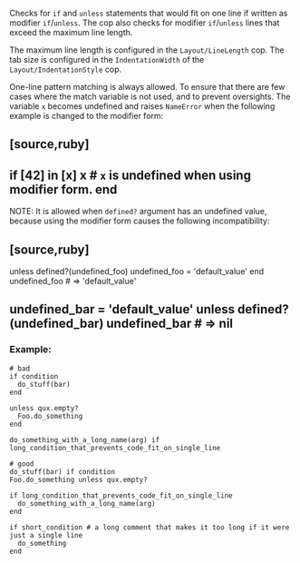 Checks for `if` and `unless` statements that would fit on one line if
written as modifier `if`/`unless`. The cop also checks for modifier
`if`/`unless` lines that exceed the maximum line length.

The maximum line length is configured in the `Layout/LineLength`
cop. The tab size is configured in the `IndentationWidth` of the
`Layout/IndentationStyle` cop.

One-line pattern matching is always allowed. To ensure that there are few cases
where the match variable is not used, and to prevent oversights. The variable `x`
becomes undefined and raises `NameError` when the following example is changed to
the modifier form:

[source,ruby]
----
if [42] in [x]
    x # `x` is undefined when using modifier form.
end
----

NOTE: It is allowed when `defined?` argument has an undefined value,
because using the modifier form causes the following incompatibility:

[source,ruby]
----
unless defined?(undefined_foo)
    undefined_foo = 'default_value'
end
undefined_foo # => 'default_value'

undefined_bar = 'default_value' unless defined?(undefined_bar)
undefined_bar # => nil
----

### Example:
    # bad
    if condition
      do_stuff(bar)
    end

    unless qux.empty?
      Foo.do_something
    end

    do_something_with_a_long_name(arg) if long_condition_that_prevents_code_fit_on_single_line

    # good
    do_stuff(bar) if condition
    Foo.do_something unless qux.empty?

    if long_condition_that_prevents_code_fit_on_single_line
      do_something_with_a_long_name(arg)
    end

    if short_condition # a long comment that makes it too long if it were just a single line
      do_something
    end